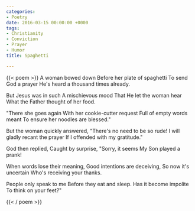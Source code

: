 ```yaml
---
categories:
- Poetry
date: 2016-03-15 00:00:00 +0000
tags:
- Christianity
- Conviction
- Prayer
- Humor
title: Spaghetti

---
```

{{< poem >}}
A woman bowed down
Before her plate of spaghetti
To send God a prayer
He's heard a thousand times already.

But Jesus was in such
A mischievous mood
That He let the woman hear
What the Father thought of her food.

"There she goes again
With her cookie-cutter request
Full of empty words meant
To ensure her noodles are blessed."

But the woman quickly answered,
"There's no need to be so rude!
I will gladly recant the prayer
If I offended with my gratitude."

God then replied,
Caught by surprise,
"Sorry, it seems 
My Son played a prank!

When words lose their meaning,
Good intentions are deceiving,
So now it's uncertain 
Who's receiving your thanks.

People only speak to me 
Before they eat and sleep.
Has it become impolite 
To think on your feet?"

{{< / poem >}}